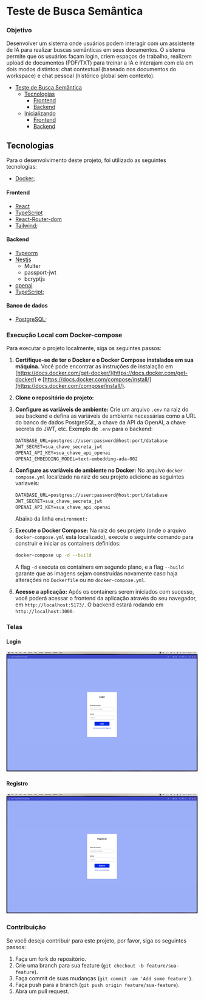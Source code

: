 # Teste de Busca Semântica

### Objetivo

Desenvolver um sistema onde usuários podem interagir com um assistente de IA para realizar buscas semânticas em seus documentos. O sistema permite que os usuários façam login, criem espaços de trabalho, realizem upload de documentos (PDF/TXT) para treinar a IA e interajam com ela em dois modos distintos: chat contextual (baseado nos documentos do workspace) e chat pessoal (histórico global sem contexto).

- [Teste de Busca Semântica](#TestedeBuscaSemântica)
  - [Tecnologias](#tecnologias)
    - [Frontend](#frontend)
    - [Backend](#backend)
  - [Inicializando](#inicializando)
    - [Frontend](#frontend)
    - [Backend](#backend)

## Tecnologias

Para o desenvolvimento deste projeto, foi utilizado as seguintes tecnologias:

- [Docker](https://www.docker.com/);

#### Frontend

- [React](https://pt-br.reactjs.org/)
- [TypeScript](https://www.typescriptlang.org/)
- [React-Router-dom](https://reactrouter.com/en/main)
- [Tailwind](https://tailwindcss.com/);

#### Backend

- [Typeorm](https://typeorm.io/)
- [Nestjs](https://nestjs.com/)
    - Multer
    - passport-jwt
    - bcryptjs
- [openai]([https://nodejs.org/en/](https://platform.openai.com/api-keys))
- [TypeScript](https://www.typescriptlang.org/);

#### Banco de dados

- [PostgreSQL](https://www.postgresql.org/);

### Execução Local com Docker-compose

Para executar o projeto localmente, siga os seguintes passos:

1.  **Certifique-se de ter o Docker e o Docker Compose instalados em sua máquina.** Você pode encontrar as instruções de instalação em [https://docs.docker.com/get-docker/](https://docs.docker.com/get-docker/) e [https://docs.docker.com/compose/install/](https://docs.docker.com/compose/install/).

2.  **Clone o repositório do projeto:**

3.  **Configure as variáveis de ambiente:** Crie um arquivo `.env` na raiz do seu backend e defina as variáveis de ambiente necessárias como a URL do banco de dados PostgreSQL, a chave da API da OpenAI, a chave secreta do JWT, etc. Exemplo de `.env` para o backend:

    ```
    DATABASE_URL=postgres://user:password@host:port/database
    JWT_SECRET=sua_chave_secreta_jwt
    OPENAI_API_KEY=sua_chave_api_openai
    OPENAI_EMBEDDING_MODEL=text-embedding-ada-002
    ```

4. **Configure as variáveis de ambiente no Docker:** No arquivo `docker-compose.yml` localizado na raiz do seu projeto adicione as seguintes variaveis:

    ```
    DATABASE_URL=postgres://user:password@host:port/database
    JWT_SECRET=sua_chave_secreta_jwt
    OPENAI_API_KEY=sua_chave_api_openai
    ```

    Abaixo da linha `environment:`

5.  **Execute o Docker Compose:** Na raiz do seu projeto (onde o arquivo `docker-compose.yml` está localizado), execute o seguinte comando para construir e iniciar os containers definidos:

    ```bash
    docker-compose up -d --build
    ```

    A flag `-d` executa os containers em segundo plano, e a flag `--build` garante que as imagens sejam construídas novamente caso haja alterações no `Dockerfile` ou no `docker-compose.yml`.

6.  **Acesse a aplicação:** Após os containers serem iniciados com sucesso, você poderá acessar o frontend da aplicação através do seu navegador, em `http://localhost:5173/`. O backend estará rodando em `http://localhost:3000`.

### Telas

#### Login
![LOGIN](https://github.com/Biahellens/bia-teste/blob/main/telas/tela%20de%20login.png)

#### Registro
![REGISTRO](https://github.com/Biahellens/bia-teste/blob/main/telas/tela%20de%20registro.png)

### Contribuição

Se você deseja contribuir para este projeto, por favor, siga os seguintes passos:

1.  Faça um fork do repositório.
2.  Crie uma branch para sua feature (`git checkout -b feature/sua-feature`).
3.  Faça commit de suas mudanças (`git commit -am 'Add some feature'`).
4.  Faça push para a branch (`git push origin feature/sua-feature`).
5.  Abra um pull request.
